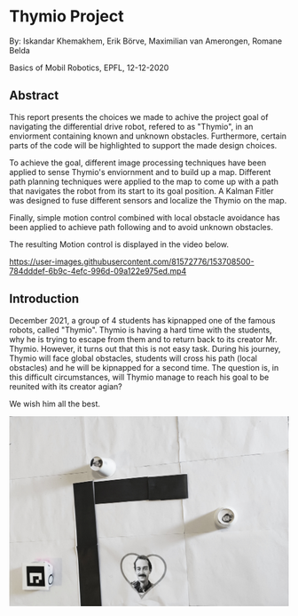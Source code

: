# Thymio Project
By: Iskandar Khemakhem, Erik Börve, Maximilian van Amerongen, Romane Belda

Basics of Mobil Robotics, EPFL, 12-12-2020


## Abstract
This report presents the choices we made to achive the project goal of navigating the differential drive robot, refered to as "Thymio", in an enviorment containing known and unknown obstacles. Furthermore, certain parts of the code will be highlighted to support the made design choices.

To achieve the goal, different image processing techniques have been applied to sense Thymio's enviornment and to build up a map. Different path planning techniques were applied to the map to come up with a path that navigates the robot from its start to its goal position.
A Kalman Fitler was designed to fuse different sensors and localize the Thymio on the map.

Finally, simple motion control combined with local obstacle avoidance has been applied to achieve path following and to avoid unknown obstacles.

The resulting Motion control is displayed in the video below.


https://user-images.githubusercontent.com/81572776/153708500-784dddef-6b9c-4efc-996d-09a122e975ed.mp4

## Introduction
December 2021, a group of 4 students has kipnapped one of the famous robots, called "Thymio". Thymio is having a hard time with the students, why he is trying to escape from them and to return back to its creator Mr. Thymio. However, it turns out that this is not easy task. During his journey, Thymio will face global obstacles, students will cross his path (local obstacles) and he will be kipnapped for a second time. The question is, in this difficult circumstances, will Thymio manage to reach his goal to be reunited with its creator agian?

We wish him all the best.

![alt_text](https://raw.githubusercontent.com/BorveErik/ThymioProject/main/Report_Images/set_up.jpg)
